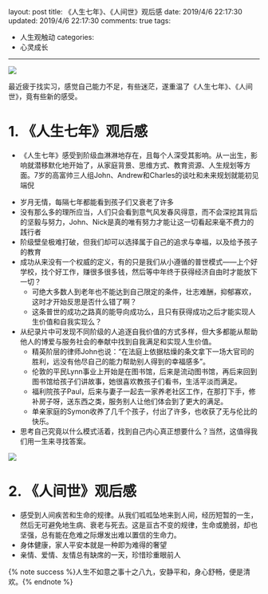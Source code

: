 layout: post
title: 《人生七年》、《人间世》观后感
date: 2019/4/6 22:17:30
updated: 2019/4/6 22:17:30
comments: true
tags:
- 人生观触动
categories:
- 心灵成长

---
<img src="https://eisenhao.coding.net/p/eisenhao/d/eisenhao/git/raw/master/uploads/AfterWatch7upAndRenJianShi.jpg" class="full-image" />

最近疲于找实习，感觉自己能力不足，有些迷茫，遂重温了《人生七年》、《人间世》，竟有些新的感受。

# 1. 《人生七年》观后感

- 《人生七年》感受到阶级血淋淋地存在，且每个人深受其影响。从一出生，影响就潜移默化地开始了，从家庭背景、思维方式、教育资源、人生规划等方面。7岁的高富帅三人组John、Andrew和Charles的谈吐和未来规划就能初见端倪

<!-- more -->

- 岁月无情，每隔七年都能看到孩子们又衰老了许多
- 没有那么多的理所应当，人们只会看到意气风发春风得意，而不会深挖其背后的坚毅与努力，John、Nick是真的唯有努力才能让这一切看起来毫不费力的践行者
- 阶级壁垒极难打破，但我们却可以选择属于自己的追求与幸福，以及给予孩子的教育
- 成功从来没有一个权威的定义，有的只是我们从小遵循的普世模式——上个好学校，找个好工作，赚很多很多钱，然后等中年终于获得经济自由时才能放下一切？
  - 可绝大多数人到老年也不能达到自己限定的条件，壮志难酬，抑郁寡欢，这时才开始反思是否什么错了啊？
  - 这条普世的成功之路真的能导向成功么，且只有获得成功之后才能实现人生价值和自我实现么？
- 从纪录片中可发现不同阶级的人追逐自我价值的方式多样，但大多都能从帮助他人的博爱与服务社会的奉献中找到自我满足和实现人生价值。
  - 精英阶层的律师John也说：“在法庭上依据枯燥的条文拿下一场大官司的胜利，远没有他尽自己的能力帮助别人得到的幸福感多”。
  - 伦敦的平民Lynn事业上开始是在图书馆，后来是流动图书馆，再后来回到图书馆给孩子们讲故事，她很喜欢教孩子们看书，生活平淡而满足。
  - 福利院孩子Paul，后来与妻子一起去一家养老社区工作，在那打下手，修补房子呀，送东西之类，服务别人让他们体会到了更大的满足。
  - 单亲家庭的Symon收养了几千个孩子，付出了许多，也收获了无与伦比的快乐。
- 思考自己究竟以什么模式活着，找到自己内心真正想要什么？当然，这值得我们用一生来寻找答案。

<img src="https://eisenhao.coding.net/p/eisenhao/d/eisenhao/git/raw/master/uploads/RenJianShiNewLife.jpg" class="full-image" />

# 2. 《人间世》观后感

- 感受到人间疾苦和生命的规律。从我们呱呱坠地来到人间，经历短暂的一生，然后无可避免地生病、衰老与死去。这是亘古不变的规律，生命或脆弱，却也坚强，总有能在危难之际爆发出难以置信的生命力。
- 身体健康，家人平安本就是一种即为难得的奢望
- 亲情、爱情、友情总有缺席的一天，珍惜珍重眼前人

{% note success %}人生不如意之事十之八九，安静平和，身心舒畅，便是清欢。{% endnote %}
